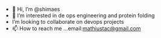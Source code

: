 - 👋 Hi, I’m @shimaes
- 👀 I’m interested in de ops engineering  and protein folding
-  I’m looking to collaborate on devops projects
- 📫 How to reach me ...email:mathiustac@gmail.com

<!---
shimaes/shimaes is a ✨ special ✨ repository because its `README.md` (this file) appears on your GitHub profile.
You can click the Preview link to take a look at your changes.
--->

